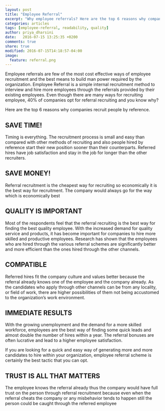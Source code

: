 ```yaml
---
layout: post
title: "Employee Referral"
excerpt: "Why employee referrals? Here are the top 6 reasons why companies recruit people by reference..."
categories: articles
tags: [employee-referral, readability, quality]
author: priya_dharsini
date:   2016-07-15 13:25:35 +0200
comments: true
share: true
modified: 2016-07-15T14:18:57-04:00
image:
  feature: referral.png
---
```



Employee referrals are few of the most cost effective ways of employee recruitment and the best means to build man power required by the organization. Employee Referral is a simple internal recruitment method to interview and hire more employees through the referrals provided by their existing employees. Even though there are many ways for recruiting employee, 40% of companies opt for referral recruiting and you know why?

Here are the top 6 reasons why companies recruit people by reference.

## SAVE TIME!

Timing is everything. The recruitment process is small and easy than compared with other methods of recruiting and also people hired by reference start their new position sooner than their counterparts. Referred hires have job satisfaction and stay in the job for longer than the other recruiters.

## SAVE MONEY!

Referral recruitment is the cheapest way for recruiting so economically it is the best way for recruitment. The company would always go for the way which is economically best

## QUALITY IS IMPORTANT

Most of the respondents feel that the referral recruiting is the best way for finding the best quality employee. With the increased demand for quality service and products, it has become important for companies to hire more skilled and productive employees. Research has shown that the employees who are hired through the various referral schemes are significantly better and more efficient than the ones hired through the other channels.

## COMPATIBLE

Referred hires fit the company culture and values better because the referral already knows one of the employee and the company already. As the candidates who apply through other channels can be from any locality, or field of work, there are higher possibilities of them not being accustomed to the organization’s work environment.

## IMMEDIATE RESULTS

With the growing unemployment and the demand for a more skilled workforce, employees are the best way of finding some quick leads and almost double the number of hires within a year. The referral bonuses are often lucrative and lead to a higher employee satisfaction.

If you are looking for a quick and easy way of generating more and more candidates to hire within your organization, employee referral scheme is certainly the best tactic that you can opt.

## TRUST IS ALL THAT MATTERS

The employee knows the referral already thus the company would have full trust on the person through referral recruitment because even when the referral cheats the company or any misbehavior tends to happen still the person could be caught through the referred employee